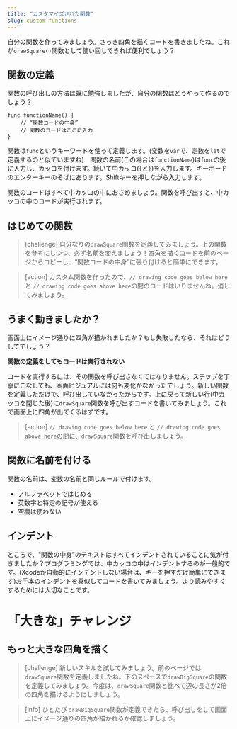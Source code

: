```yaml
---
title: "カスタマイズされた関数"
slug: custom-functions
---
```


自分の関数を作ってみましょう。さっき四角を描くコードを書きましたね。これが`drawSquare()`関数として使い回しできれば便利でしょう？

## 関数の定義

関数の呼び出しの方法は既に勉強しましたが、自分の関数はどうやって作るのでしょう？

```
func functionName() {
    // “関数コードの中身”
    // 関数のコードはここに入力
}
```

関数は`func`というキーワードを使って定義します。(変数を`var`で、定数を`let`で定義するのと似ていますね)　関数の名前(この場合は`functionName`)は`func`の後に入力し、カッコを付けます。続いて中カッコ(`{`と`}`)を入力します。キーボードのエンターキーのそばにあります。Shiftキーを押しながら入力します。

関数のコードはすべて中カッコの中におさめましょう。関数を呼び出すと、中カッコの中のコードが実行されます。

## はじめての関数

> [challenge]
> 自分なりの`drawSquare`関数を定義してみましょう。上の関数を参考にしつつ、必ず名前を変えましょう！四角を描くコードを前のページからコピーし、“関数コードの中身”に張り付けると簡単にできます。

<!--  -->

> [action]
> カスタム関数を作ったので、`// drawing code goes below here`と
`// drawing code goes above here`の間のコードはいりませんね。消してみましょう。

## うまく動きましたか？

画面上にイメージ通りに四角が描かれましたか？もし失敗したなら、それはどうしてでしょう？

**関数の定義をしてもコードは実行されない**

コードを実行するには、その関数を呼び出さなくてはなりません。ステップを丁寧にこなしても、画面ビジュアルには何も変化がなかったでしょう。新しい関数を定義しただけで、呼び出していなかったからです。上に戻って新しい行(中カッコを閉じた後)に`drawSquare`関数を呼び出すコードを書いてみましょう。これで画面上に四角が出てくるはずです。


> [action]
> `// drawing code goes below here` と `// drawing code goes above here`の間に、`drawSquare`関数を呼び出しましょう。

## 関数に名前を付ける

関数の名前は、変数の名前と同じルールで付けます。

- アルファベットではじめる
- 英数字と特定の記号が使える
- 空欄は使わない

## インデント

ところで、"関数の中身"のテキストはすべてインデントされていることに気が付きましたか？プログラミングでは、中カッコの中はインデントするのが一般的です。(Xcodeが自動的にインデントしない場合は、キーを押すだけ簡単にできます)お手本のインデントを真似してコードを書いてみましょう。より読みやすくするためには大切なことです。

# 「大きな」チャレンジ

## もっと大きな四角を描く

> [challenge]
> 新しいスキルを試してみましょう。前のページでは `drawSquare`関数を定義しましたね。下のスペースで`drawBigSquare`の関数を定義してみましょう。今度は、`drawSquare`関数と比べて辺の長さが2倍の四角を描けるようにしましょう。

<!--  -->

> [info]
> ひとたび `drawBigSquare`関数が定義できたら、呼び出しをして画面上にイメージ通りの四角が描かれるか確認しましょう。
